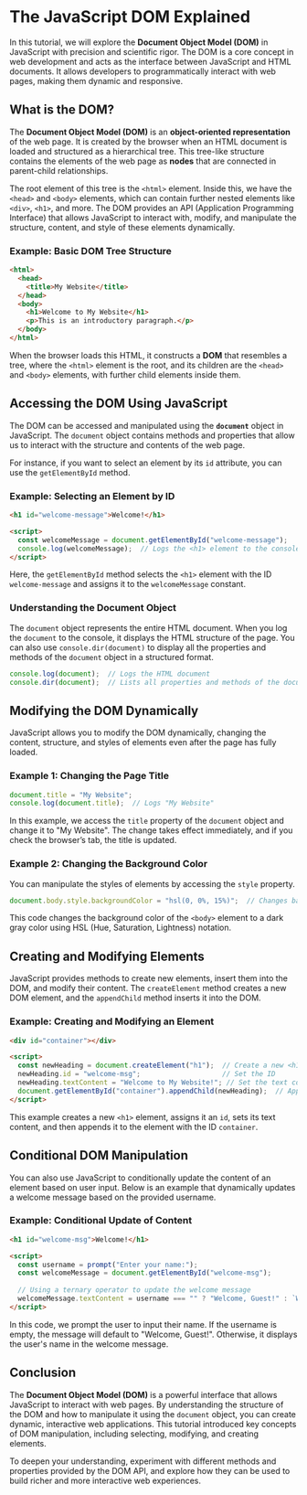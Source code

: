 # The JavaScript DOM Explained 

In this tutorial, we will explore the **Document Object Model (DOM)** in JavaScript with precision and scientific rigor. The DOM is a core concept in web development and acts as the interface between JavaScript and HTML documents. It allows developers to programmatically interact with web pages, making them dynamic and responsive.

## What is the DOM?

The **Document Object Model (DOM)** is an **object-oriented representation** of the web page. It is created by the browser when an HTML document is loaded and structured as a hierarchical tree. This tree-like structure contains the elements of the web page as **nodes** that are connected in parent-child relationships.

The root element of this tree is the `<html>` element. Inside this, we have the `<head>` and `<body>` elements, which can contain further nested elements like `<div>`, `<h1>`, and more. The DOM provides an API (Application Programming Interface) that allows JavaScript to interact with, modify, and manipulate the structure, content, and style of these elements dynamically.

### Example: Basic DOM Tree Structure

```html
<html>
  <head>
    <title>My Website</title>
  </head>
  <body>
    <h1>Welcome to My Website</h1>
    <p>This is an introductory paragraph.</p>
  </body>
</html>
```

When the browser loads this HTML, it constructs a **DOM** that resembles a tree, where the `<html>` element is the root, and its children are the `<head>` and `<body>` elements, with further child elements inside them.

## Accessing the DOM Using JavaScript

The DOM can be accessed and manipulated using the **`document`** object in JavaScript. The `document` object contains methods and properties that allow us to interact with the structure and contents of the web page.

For instance, if you want to select an element by its `id` attribute, you can use the `getElementById` method.

### Example: Selecting an Element by ID

```html
<h1 id="welcome-message">Welcome!</h1>

<script>
  const welcomeMessage = document.getElementById("welcome-message");
  console.log(welcomeMessage);  // Logs the <h1> element to the console
</script>
```

Here, the `getElementById` method selects the `<h1>` element with the ID `welcome-message` and assigns it to the `welcomeMessage` constant.

### Understanding the Document Object

The `document` object represents the entire HTML document. When you log the `document` to the console, it displays the HTML structure of the page. You can also use `console.dir(document)` to display all the properties and methods of the `document` object in a structured format.

```javascript
console.log(document);  // Logs the HTML document
console.dir(document);  // Lists all properties and methods of the document object
```

## Modifying the DOM Dynamically

JavaScript allows you to modify the DOM dynamically, changing the content, structure, and styles of elements even after the page has fully loaded.

### Example 1: Changing the Page Title

```javascript
document.title = "My Website";
console.log(document.title);  // Logs "My Website"
```

In this example, we access the `title` property of the `document` object and change it to "My Website". The change takes effect immediately, and if you check the browser’s tab, the title is updated.

### Example 2: Changing the Background Color

You can manipulate the styles of elements by accessing the `style` property.

```javascript
document.body.style.backgroundColor = "hsl(0, 0%, 15%)";  // Changes background to dark gray
```

This code changes the background color of the `<body>` element to a dark gray color using HSL (Hue, Saturation, Lightness) notation.

## Creating and Modifying Elements

JavaScript provides methods to create new elements, insert them into the DOM, and modify their content. The `createElement` method creates a new DOM element, and the `appendChild` method inserts it into the DOM.

### Example: Creating and Modifying an Element

```html
<div id="container"></div>

<script>
  const newHeading = document.createElement("h1");  // Create a new <h1> element
  newHeading.id = "welcome-msg";                    // Set the ID
  newHeading.textContent = "Welcome to My Website!"; // Set the text content
  document.getElementById("container").appendChild(newHeading);  // Append to the DOM
</script>
```

This example creates a new `<h1>` element, assigns it an `id`, sets its text content, and then appends it to the element with the ID `container`.

## Conditional DOM Manipulation

You can also use JavaScript to conditionally update the content of an element based on user input. Below is an example that dynamically updates a welcome message based on the provided username.

### Example: Conditional Update of Content

```html
<h1 id="welcome-msg">Welcome!</h1>

<script>
  const username = prompt("Enter your name:");
  const welcomeMessage = document.getElementById("welcome-msg");
  
  // Using a ternary operator to update the welcome message
  welcomeMessage.textContent = username === "" ? "Welcome, Guest!" : `Welcome, ${username}!`;
</script>
```

In this code, we prompt the user to input their name. If the username is empty, the message will default to "Welcome, Guest!". Otherwise, it displays the user's name in the welcome message.

## Conclusion

The **Document Object Model (DOM)** is a powerful interface that allows JavaScript to interact with web pages. By understanding the structure of the DOM and how to manipulate it using the `document` object, you can create dynamic, interactive web applications. This tutorial introduced key concepts of DOM manipulation, including selecting, modifying, and creating elements. 

To deepen your understanding, experiment with different methods and properties provided by the DOM API, and explore how they can be used to build richer and more interactive web experiences.